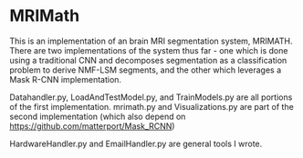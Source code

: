 # MRIMath

This is an implementation of an brain MRI segmentation system, MRIMATH. There are two implementations of the system thus far -
one which is done using a traditional CNN and decomposes segmentation as a classification problem to derive NMF-LSM segments, and the other which leverages 
a Mask R-CNN implementation. 

Datahandler.py, LoadAndTestModel.py, and TrainModels.py are all portions of the first implementation.
mrimath.py and Visualizations.py are part of the second implementation (which also depend on https://github.com/matterport/Mask_RCNN)

HardwareHandler.py and EmailHandler.py are general tools I wrote.

